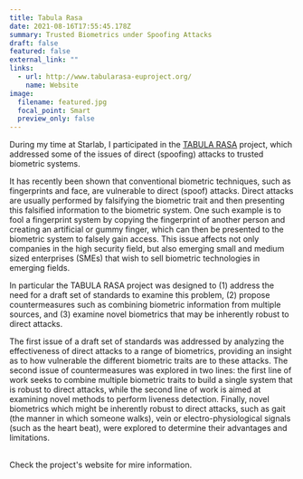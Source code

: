 ```yaml
---
title: Tabula Rasa
date: 2021-08-16T17:55:45.178Z
summary: Trusted Biometrics under Spoofing Attacks
draft: false
featured: false
external_link: ""
links:
  - url: http://www.tabularasa-euproject.org/
    name: Website
image:
  filename: featured.jpg
  focal_point: Smart
  preview_only: false
---
```

During my time at Starlab, I participated in the [TABULA RASA](http://www.tabularasa-euproject.org/) project, which addressed some of the issues of direct (spoofing) attacks to trusted biometric systems.

It has recently been shown that conventional biometric techniques, such as fingerprints and face, are vulnerable to direct (spoof) attacks. Direct attacks are usually performed by falsifying the biometric trait and then presenting this falsified information to the biometric system. One such example is to fool a fingerprint system by copying the fingerprint of another person and creating an artificial or gummy finger, which can then be presented to the biometric system to falsely gain access. This issue affects not only companies in the high security field, but also emerging small and medium sized enterprises (SMEs) that wish to sell biometric technologies in emerging fields.

In particular the TABULA RASA project was designed to (1) address the need for a draft set of standards to examine this problem, (2) propose countermeasures such as combining biometric information from multiple sources, and (3) examine novel biometrics that may be inherently robust to direct attacks.

The first issue of a draft set of standards was addressed by analyzing the effectiveness of direct attacks to a range of biometrics, providing an insight as to how vulnerable the different biometric traits are to these attacks. The second issue of countermeasures was explored in two lines: the first line of work seeks to combine multiple biometric traits to build a single system that is robust to direct attacks, while the second line of work is aimed at examining novel methods to perform liveness detection. Finally, novel biometrics which might be inherently robust to direct attacks, such as gait (the manner in which someone walks), vein or electro-physiological signals (such as the heart beat), were explored to determine their advantages and limitations.

\
Check the project's website for mire information.
